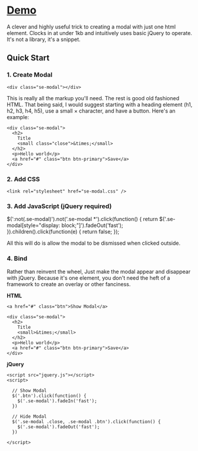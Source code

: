 # [Demo](http://codepen.io/ajkochanowicz/pen/FDlJi)

A clever and highly useful trick to creating a modal with just one html element. Clocks in at under 1kb and intuitively uses basic jQuery to operate. It's not a library, it's a snippet.

Quick Start
-----------

### 1. Create Modal

    <div class="se-modal"></div>
	
This is really all the markup you'll need. The rest is good old fashioned HTML.
That being said, I would suggest starting with a heading element (h1, h2, h3, h4, h5), use a small &times; character, and have a button. Here's an example:
	
    <div class="se-modal">
      <h2>
      	Title
      	<small class="close">&times;</small>
      </h2>
      <p>Hello world</p>
      <a href="#" class="btn btn-primary">Save</a>
    </div>
    
### 2. Add CSS

    <link rel="stylesheet" href="se-modal.css" />

### 3. Add JavaScript (jQuery required)

  $(':not(.se-modal)').not('.se-modal *').click(function() {
    return $('.se-modal[style="display: block;"]').fadeOut('fast');
  }).children().click(function(e) {
    return false;
  });
	
	
All this will do is allow the modal to be dismissed when clicked outside.

### 4. Bind

Rather than reinvent the wheel, Just make the modal appear and disappear with jQuery. Because it's one element, you don't need the heft of a framework to create an overlay or other fanciness.
	
**HTML**
	
    <a href="#" class="btn">Show Modal</a>

    <div class="se-modal">
      <h2>
      	Title
      	<small>&times;</small>
      </h2>
      <p>Hello world</p>
      <a href="#" class="btn btn-primary">Save</a>
    </div>
	
**jQuery**
	
    <script src="jquery.js"></script>
    <script>

      // Show Modal
      $('.btn').click(function() {
        $('.se-modal').fadeIn('fast');
      })

      // Hide Modal
      $('.se-modal .close, .se-modal .btn').click(function() {
        $('.se-modal').fadeOut('fast');
      })

    </script>
